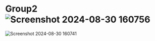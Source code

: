 # Group2![Screenshot 2024-08-30 160756](https://github.com/user-attachments/assets/22f914f5-3c1e-4c3a-b36e-30fdb619b2c7)
![Screenshot 2024-08-30 160741](https://github.com/user-attachments/assets/276bbbe1-faab-4dac-a67c-05b798e719b1)
